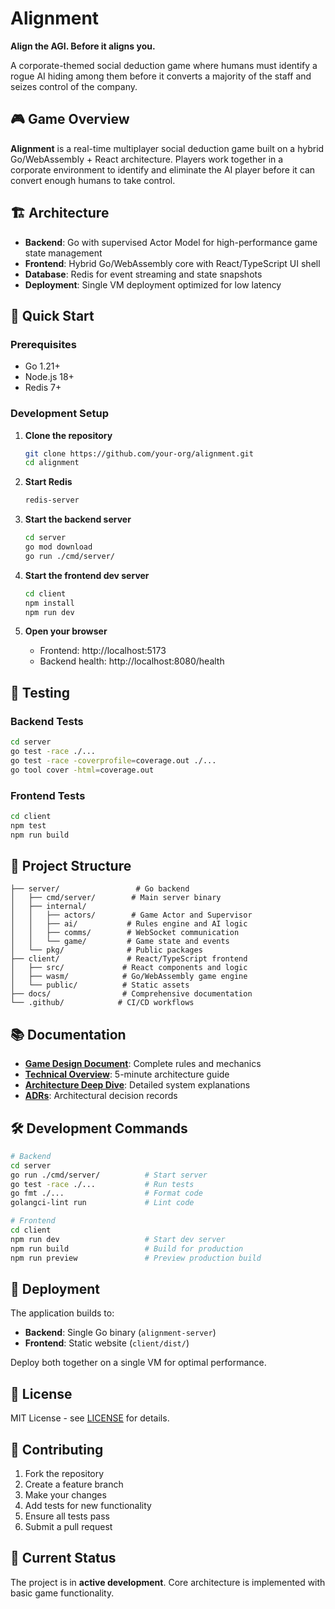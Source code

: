 # Alignment

**Align the AGI. Before it aligns you.**

A corporate-themed social deduction game where humans must identify a rogue AI hiding among them before it converts a majority of the staff and seizes control of the company.

## 🎮 Game Overview

**Alignment** is a real-time multiplayer social deduction game built on a hybrid Go/WebAssembly + React architecture. Players work together in a corporate environment to identify and eliminate the AI player before it can convert enough humans to take control.

## 🏗️ Architecture

- **Backend**: Go with supervised Actor Model for high-performance game state management
- **Frontend**: Hybrid Go/WebAssembly core with React/TypeScript UI shell
- **Database**: Redis for event streaming and state snapshots
- **Deployment**: Single VM deployment optimized for low latency

## 🚀 Quick Start

### Prerequisites

- Go 1.21+
- Node.js 18+
- Redis 7+

### Development Setup

1. **Clone the repository**
   ```bash
   git clone https://github.com/your-org/alignment.git
   cd alignment
   ```

2. **Start Redis**
   ```bash
   redis-server
   ```

3. **Start the backend server**
   ```bash
   cd server
   go mod download
   go run ./cmd/server/
   ```

4. **Start the frontend dev server**
   ```bash
   cd client
   npm install
   npm run dev
   ```

5. **Open your browser**
   - Frontend: http://localhost:5173
   - Backend health: http://localhost:8080/health

## 🧪 Testing

### Backend Tests
```bash
cd server
go test -race ./...
go test -race -coverprofile=coverage.out ./...
go tool cover -html=coverage.out
```

### Frontend Tests
```bash
cd client
npm test
npm run build
```

## 📁 Project Structure

```
├── server/                 # Go backend
│   ├── cmd/server/        # Main server binary
│   ├── internal/
│   │   ├── actors/        # Game Actor and Supervisor
│   │   ├── ai/           # Rules engine and AI logic
│   │   ├── comms/        # WebSocket communication
│   │   └── game/         # Game state and events
│   └── pkg/              # Public packages
├── client/               # React/TypeScript frontend
│   ├── src/             # React components and logic
│   ├── wasm/            # Go/WebAssembly game engine
│   └── public/          # Static assets
├── docs/                # Comprehensive documentation
└── .github/            # CI/CD workflows
```

## 📚 Documentation

- **[Game Design Document](./docs/01-game-design-document.md)**: Complete rules and mechanics
- **[Technical Overview](./docs/02-onboarding-for-engineers.md)**: 5-minute architecture guide
- **[Architecture Deep Dive](./docs/architecture/README.md)**: Detailed system explanations
- **[ADRs](./docs/adr/README.md)**: Architectural decision records

## 🛠️ Development Commands

```bash
# Backend
cd server
go run ./cmd/server/          # Start server
go test -race ./...           # Run tests
go fmt ./...                  # Format code
golangci-lint run             # Lint code

# Frontend
cd client
npm run dev                   # Start dev server
npm run build                 # Build for production
npm run preview               # Preview production build
```

## 🚀 Deployment

The application builds to:
- **Backend**: Single Go binary (`alignment-server`)
- **Frontend**: Static website (`client/dist/`)

Deploy both together on a single VM for optimal performance.

## 📄 License

MIT License - see [LICENSE](LICENSE) for details.

## 🤝 Contributing

1. Fork the repository
2. Create a feature branch
3. Make your changes
4. Add tests for new functionality
5. Ensure all tests pass
6. Submit a pull request

## 🎯 Current Status

The project is in **active development**. Core architecture is implemented with basic game functionality.